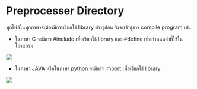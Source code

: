 # Preprocesser Directory

ทุกไฟล์ในทุกภาษาจะต้องมีการเรียกใช้ library ต่างๆก่อน จึงจะเข้าสู่การ compile program เช่น

* ในภาษา C จะมีการ #include เพื่อเรียกใช้ library และ #define เพื่อกำหนดค่าที่ใช้ในโปรแกรม

![](../.gitbook/assets/introduction\_programming\_03.png)

* ในภาษา JAVA หรือในภาษา python จะมีการ import เพื่อเรียกใช้ library

![](../.gitbook/assets/introduction\_programming\_04.png)
